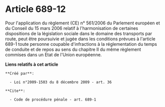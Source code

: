 # Article 689-12

Pour l'application du règlement (CE) n° 561/2006 du Parlement européen et du Conseil du 15 mars 2006 relatif à
l'harmonisation de certaines dispositions de la législation sociale dans le domaine des transports par route, peut être
poursuivie et jugée dans les conditions prévues à l'article 689-1 toute personne coupable d'infractions à la réglementation
du temps de conduite et de repos au sens du chapitre II du même règlement commises dans un Etat de l'Union européenne.

**Liens relatifs à cet article**

	**Créé par**:

	  - Loi n°2009-1503 du 8 décembre 2009 - art. 36

	**Cite**:

	  - Code de procédure pénale - art. 689-1
